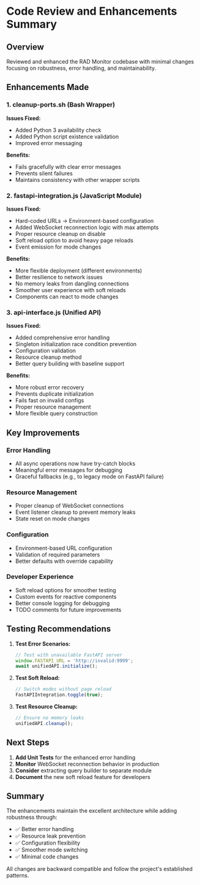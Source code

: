 # Code Review and Enhancements Summary

## Overview
Reviewed and enhanced the RAD Monitor codebase with minimal changes focusing on robustness, error handling, and maintainability.

## Enhancements Made

### 1. **cleanup-ports.sh** (Bash Wrapper)
**Issues Fixed:**
- Added Python 3 availability check
- Added Python script existence validation
- Improved error messaging

**Benefits:**
- Fails gracefully with clear error messages
- Prevents silent failures
- Maintains consistency with other wrapper scripts

### 2. **fastapi-integration.js** (JavaScript Module)
**Issues Fixed:**
- Hard-coded URLs → Environment-based configuration
- Added WebSocket reconnection logic with max attempts
- Proper resource cleanup on disable
- Soft reload option to avoid heavy page reloads
- Event emission for mode changes

**Benefits:**
- More flexible deployment (different environments)
- Better resilience to network issues
- No memory leaks from dangling connections
- Smoother user experience with soft reloads
- Components can react to mode changes

### 3. **api-interface.js** (Unified API)
**Issues Fixed:**
- Added comprehensive error handling
- Singleton initialization race condition prevention
- Configuration validation
- Resource cleanup method
- Better query building with baseline support

**Benefits:**
- More robust error recovery
- Prevents duplicate initialization
- Fails fast on invalid configs
- Proper resource management
- More flexible query construction

## Key Improvements

### Error Handling
- All async operations now have try-catch blocks
- Meaningful error messages for debugging
- Graceful fallbacks (e.g., to legacy mode on FastAPI failure)

### Resource Management
- Proper cleanup of WebSocket connections
- Event listener cleanup to prevent memory leaks
- State reset on mode changes

### Configuration
- Environment-based URL configuration
- Validation of required parameters
- Better defaults with override capability

### Developer Experience
- Soft reload options for smoother testing
- Custom events for reactive components
- Better console logging for debugging
- TODO comments for future improvements

## Testing Recommendations

1. **Test Error Scenarios:**
   ```javascript
   // Test with unavailable FastAPI server
   window.FASTAPI_URL = 'http://invalid:9999';
   await unifiedAPI.initialize();
   ```

2. **Test Soft Reload:**
   ```javascript
   // Switch modes without page reload
   FastAPIIntegration.toggle(true);
   ```

3. **Test Resource Cleanup:**
   ```javascript
   // Ensure no memory leaks
   unifiedAPI.cleanup();
   ```

## Next Steps

1. **Add Unit Tests** for the enhanced error handling
2. **Monitor** WebSocket reconnection behavior in production
3. **Consider** extracting query builder to separate module
4. **Document** the new soft reload feature for developers

## Summary

The enhancements maintain the excellent architecture while adding robustness through:
- ✅ Better error handling
- ✅ Resource leak prevention
- ✅ Configuration flexibility
- ✅ Smoother mode switching
- ✅ Minimal code changes

All changes are backward compatible and follow the project's established patterns.
